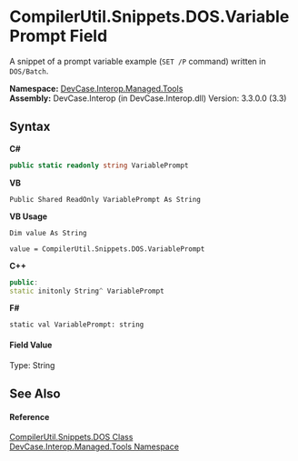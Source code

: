 # CompilerUtil.Snippets.DOS.VariablePrompt Field
 

A snippet of a prompt variable example (`SET /P` command) written in `DOS/Batch`.

**Namespace:**&nbsp;<a href="N_DevCase_Interop_Managed_Tools">DevCase.Interop.Managed.Tools</a><br />**Assembly:**&nbsp;DevCase.Interop (in DevCase.Interop.dll) Version: 3.3.0.0 (3.3)

## Syntax

**C#**<br />
``` C#
public static readonly string VariablePrompt
```

**VB**<br />
``` VB
Public Shared ReadOnly VariablePrompt As String
```

**VB Usage**<br />
``` VB Usage
Dim value As String

value = CompilerUtil.Snippets.DOS.VariablePrompt

```

**C++**<br />
``` C++
public:
static initonly String^ VariablePrompt
```

**F#**<br />
``` F#
static val VariablePrompt: string
```


#### Field Value
Type: String

## See Also


#### Reference
<a href="T_DevCase_Interop_Managed_Tools_CompilerUtil_Snippets_DOS">CompilerUtil.Snippets.DOS Class</a><br /><a href="N_DevCase_Interop_Managed_Tools">DevCase.Interop.Managed.Tools Namespace</a><br />